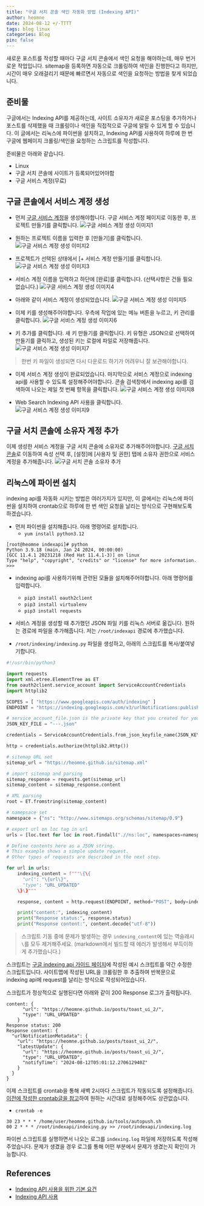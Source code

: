```yaml
---
title: "구글 서치 콘솔 색인 자동화 방법 (Indexing API)"
author: heomne
date: 2024-08-12 +/-TTTT
tags: blog linux
categories: Blog
pin: false
---
```


새로운 포스트를 작성할 때마다 구글 서치 콘솔에서 색인 요청을 해야하는데, 매우 번거로운 작업입니다. sitemap을 등록하면 자동으로 크롤링하여 색인을 진행한다고 하지만, 시간이 매우 오래걸리기 때문에 빠르면서 자동으로 색인을 요청하는 방법을 찾게 되었습니다.

## 준비물
구글에서는 Indexing API를 제공하는데, 사이트 소유자가 새로운 포스팅을 추가하거나 포스트를 삭제했을 때 크롤링이나 색인을 직접적으로 구글에 알릴 수 있게 할 수 있습니다. 이 글에서는 리눅스에 파이썬을 설치하고, Indexing API를 사용하여 하루에 한 번 구글에 웹페이지 크롤링/색인을 요청하는 스크립트를 작성합니다.

준비물은 아래와 같습니다.

- Linux
- 구글 서치 콘솔에 사이트가 등록되어있어야함
- 구글 서비스 계정(무료)

## 구글 콘솔에서 서비스 계정 생성
- 먼저 [구글 서비스 계정](https://console.cloud.google.com/iam-admin/serviceaccounts?hl=ko)을 생성해야합니다. 구글 서비스 계정 페이지로 이동한 후, 프로젝트 만들기를 클릭합니다.
![구글 서비스 계정 생성 이미지1](/assets/post_img/automate-google-search-indexing/image.webp)

- 원하는 프로젝트 이름을 입력한 후 [만들기]를 클릭합니다.
![구글 서비스 계정 생성 이미지2](/assets/post_img/automate-google-search-indexing/image-1.webp)

- 프로젝트가 선택된 상태에서 [+ 서비스 계정 만들기]를 클릭합니다.
![구글 서비스 계정 생성 이미지3](/assets/post_img/automate-google-search-indexing/image-2.webp)

- 서비스 계정 이름을 입력하고 하단에 [완료]를 클릭합니다. (선택사항은 건들 필요 없습니다.)
![구글 서비스 계정 생성 이미지4](/assets/post_img/automate-google-search-indexing/image-3.webp)

- 아래와 같이 서비스 계정이 생성되었습니다.
![구글 서비스 계정 생성 이미지5](/assets/post_img/automate-google-search-indexing/image-4.webp)

- 이제 키를 생성해주어야합니다. 우측에 작업에 있는 메뉴 버튼을 누르고, 키 관리를 클릭합니다.
![구글 서비스 계정 생성 이미지6](/assets/post_img/automate-google-search-indexing/image-5.webp)

- 키 추가를 클릭합니다. 새 키 만들기를 클릭합니다. 키 유형은 JSON으로 선택하여 만들기를 클릭하고, 생성된 키는 로컬에 파일로 저장해줍니다.
![구글 서비스 계정 생성 이미지7](/assets/post_img/automate-google-search-indexing/image-6.webp)
> 한번 키 파일이 생성되면 다시 다운로드 하기가 어려우니 잘 보관해야합니다.

- 이제 서비스 계정 생성이 완료되었습니다. 마지막으로 서비스 계정으로 indexing api를 사용할 수 있도록 설정해주어야합니다.
콘솔 검색창에서 indexing api를 검색하여 나오는 제일 첫 번째 항목을 클릭합니다.
![구글 서비스 계정 생성 이미지8](/assets/post_img/automate-google-search-indexing/image-7.webp)

- Web Search Indexing API 사용을 클릭합니다.
![구글 서비스 계정 생성 이미지9](/assets/post_img/automate-google-search-indexing/image-8.webp)

## 구글 서치 콘솔에 소유자 계정 추가
이제 생성한 서비스 계정을 구글 서치 콘솔에 소유자로 추가해주어야합니다. [구글 서치 콘솔](https://search.google.com/search-console/welcome?hl=ko)로 이동하여 속성 선택 후, [설정]에 [사용자 및 권한] 탭에 소유자 권한으로 서비스 계정을 추가해줍니다.
![구글 서치 콘솔 소유자 추가](/assets/post_img/automate-google-search-indexing/image-9.webp)


## 리눅스에 파이썬 설치
indexing api를 자동화 시키는 방법은 여러가지가 있지만, 이 글에서는 리눅스에 파이썬을 설치하여 crontab으로 하루에 한 번 색인 요청을 날리는 방식으로 구현해보도록 하겠습니다.

- 먼저 파이썬을 설치해줍니다. 아래 명령어로 설치합니다.
  - `yum install python3.12`
```terminal
[root@heomne indexapi]# python
Python 3.9.18 (main, Jan 24 2024, 00:00:00)
[GCC 11.4.1 20231218 (Red Hat 11.4.1-3)] on linux
Type "help", "copyright", "credits" or "license" for more information.
>>>
```
- indexing api를 사용하기위해 관련된 모듈을 설치해주어야합니다. 아래 명령어를 입력합니다.
  - `pip3 install oauth2client`
  - `pip3 install virtualenv`
  - `pip3 install requests`

- 서비스 계정을 생성할 때 추가했던 JSON 파일 키를 리눅스 서버로 옮깁니다. 원하는 경로에 파일을 추가해줍니다. 저는 `/root/indexapi` 경로에 추가했습니다.

- `/root/indexing/indexing.py` 파일을 생성하고, 아래의 스크립트를 복사/붙여넣기합니다.

```python
#!/usr/bin/python3

import requests
import xml.etree.ElementTree as ET
from oauth2client.service_account import ServiceAccountCredentials
import httplib2

SCOPES = [ "https://www.googleapis.com/auth/indexing" ]
ENDPOINT = "https://indexing.googleapis.com/v3/urlNotifications:publish"

# service_account_file.json is the private key that you created for your service account.
JSON_KEY_FILE = "---.json"

credentials = ServiceAccountCredentials.from_json_keyfile_name(JSON_KEY_FILE, scopes=SCOPES)

http = credentials.authorize(httplib2.Http())

# sitemap URL set
sitemap_url = "https://heomne.github.io/sitemap.xml"

# import sitemap and parsing
sitemap_response = requests.get(sitemap_url)
sitemap_content = sitemap_response.content

# XML parsing
root = ET.fromstring(sitemap_content)

# namepsace set
namespace = {"ns": "http://www.sitemaps.org/schemas/sitemap/0.9"}

# export url on loc tag in url
urls = [loc.text for loc in root.findall(".//ns:loc", namespaces=namespace)]

# Define contents here as a JSON string.
# This example shows a simple update request.
# Other types of requests are described in the next step.

for url in urls:
    indexing_content = f"""\{\{
      "url": "\{url\}",
      "type": "URL_UPDATED"
    \}\}"""

    response, content = http.request(ENDPOINT, method="POST", body=indexing_content)

    print("content:", indexing_content)
    print("Response status:", response.status)
    print("Response content:", content.decode("utf-8"))
```

> 스크립트 기동 중에 문제가 발생하는 경우 `indexing_content`에 있는 역슬래시 `\`를 모두 제거해주세요. (markdown에서 빌드할 때 에러가 발생해서 부득이하게 추가했습니다.)

스크립트는 [구글 indexing api 가이드 페이지](https://developers.google.com/search/apis/indexing-api/v3/prereqs?hl=ko)에 작성된 예시 스크립트를 약간 수정한 스크립트입니다.
사이트맵에 작성된 URL을 크롤링한 후 추출하여 반복문으로 indexing api에 request를 날리는 방식으로 작성되어있습니다.

스크립트가 정상적으로 실행된다면 아래와 같이 200 Response 로그가 출력됩니다.
```terminal
content: {
      "url": "https://heomne.github.io/posts/toast_ui_2/",
      "type": "URL_UPDATED"
    }
Response status: 200
Response content: {
  "urlNotificationMetadata": {
    "url": "https://heomne.github.io/posts/toast_ui_2/",
    "latestUpdate": {
      "url": "https://heomne.github.io/posts/toast_ui_2/",
      "type": "URL_UPDATED",
      "notifyTime": "2024-08-12T05:01:12.270612940Z"
    }
  }
}
```

이제 스크립트를 crontab을 통해 새벽 2시마다 스크립트가 작동되도록 설정해줍니다. [이전에 작성한 crontab글을 참고](https://heomne.github.io/posts/github-push-commit-automate/)하여 원하는 시간대로 설정해주어도 상관없습니다.

- `crontab -e`

```terminal
30 23 * * * /home/user/heomne.github.io/tools/autopush.sh
00 2 * * * /root/indexapi/indexing.py >> /root/indexapi/indexing.log
```

파이썬 스크립트를 실행하면서 나오는 로그를 `indexing.log` 파일에 저장하도록 작성해주었습니다. 문제가 생겼을 경우 로그를 통해 어떤 부분에서 문제가 생겼는지 확인이 가능합니다.


## References
- [Indexing API 사용을 위한 기본 요건](https://developers.google.com/search/apis/indexing-api/v3/prereqs?hl=ko)
- [Indexing API 사용](https://developers.google.com/search/apis/indexing-api/v3/using-api?hl=ko)
